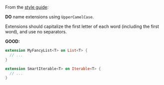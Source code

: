 From the [style guide](https://dart.dev/guides/language/effective-dart/style/):

**DO** name extensions using `UpperCamelCase`.

Extensions should capitalize the first letter of each word (including
the first word), and use no separators.

**GOOD:**
```dart
extension MyFancyList<T> on List<T> { 
  // ... 
}

extension SmartIterable<T> on Iterable<T> {
  // ...
}
```
